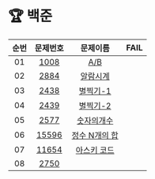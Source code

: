 # 🏆 백준
| 순번 | 문제번호 | 문제이름 | FAIL|
| :---:  |:---: | :---: | :---:|
| 01| [1008](https://www.acmicpc.net/problem/1008)   | [A/B](https://github.com/suyyeon/Algorithm_problem/blob/main/BaekJoon/AB.java)    |
| 02| [2884](https://www.acmicpc.net/problem/2884)   | [알람시계](https://github.com/suyyeon/Algorithm_problem/blob/main/BaekJoon/%EC%95%8C%EB%9E%8C%EC%8B%9C%EA%B3%84.java)
| 03| [2438](https://www.acmicpc.net/problem/2438)|[별찍기-1](https://github.com/suyyeon/Algorithm_problem/blob/main/BaekJoon/%EB%B3%84%EC%B0%8D%EA%B8%B0_1.java)
| 04| [2439](https://www.acmicpc.net/problem/2439)|[별찍기-2](https://github.com/suyyeon/Algorithm_problem/tree/main/BaekJoon/%EB%B3%84%EC%B0%8D%EA%B8%B0-2)
| 05| [2577](https://www.acmicpc.net/problem/2577)|[숫자의개수](https://github.com/suyyeon/Algorithm_problem/tree/main/BaekJoon/%EC%88%AB%EC%9E%90%EC%9D%98%EA%B0%9C%EC%88%98)
| 06| [15596](https://www.acmicpc.net/problem/15596)|[정수 N개의 합](https://github.com/suyyeon/Algorithm_problem/blob/main/BaekJoon/Test.java)
| 07| [11654](https://www.acmicpc.net/problem/11654)|[아스키 코드](https://github.com/suyyeon/Algorithm_problem/tree/main/BaekJoon/%EC%95%84%EC%8A%A4%ED%82%A4%EC%BD%94%EB%93%9C)
|08|[2750](https://www.acmicpc.net/problem/2750)
